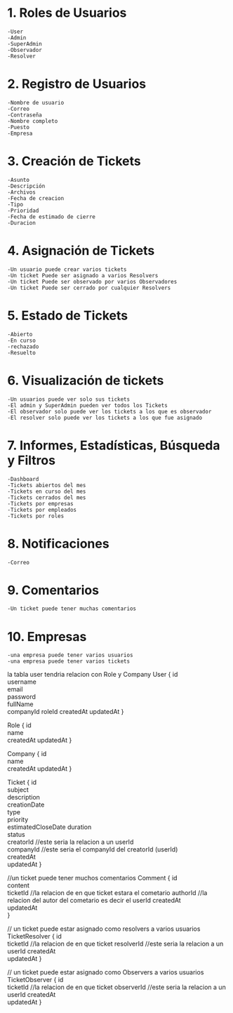 # 1. Roles de Usuarios

    -User
    -Admin
    -SuperAdmin
    -Observador
    -Resolver

# 2. Registro de Usuarios

    -Nombre de usuario
    -Correo
    -Contraseña
    -Nombre completo
    -Puesto
    -Empresa

# 3. Creación de Tickets

    -Asunto
    -Descripción
    -Archivos
    -Fecha de creacion
    -Tipo
    -Prioridad
    -Fecha de estimado de cierre
    -Duracion


# 4. Asignación de Tickets

    -Un usuario puede crear varios tickets
    -Un ticket Puede ser asignado a varios Resolvers
    -Un ticket Puede ser observado por varios Observadores
    -Un ticket Puede ser cerrado por cualquier Resolvers

# 5. Estado de Tickets

    -Abierto
    -En curso
    -rechazado
    -Resuelto

# 6. Visualización de tickets
    
    -Un usuarios puede ver solo sus tickets
    -El admin y SuperAdmin pueden ver todos los Tickets
    -El observador solo puede ver los tickets a los que es observador
    -El resolver solo puede ver los tickets a los que fue asignado


# 7. Informes, Estadísticas, Búsqueda y Filtros

    -Dashboard
    -Tickets abiertos del mes
    -Tickets en curso del mes
    -Tickets cerrados del mes
    -Tickets por empresas
    -Tickets por empleados
    -Tickets por roles


# 8. Notificaciones

    -Correo

# 9. Comentarios
    -Un ticket puede tener muchas comentarios

# 10. Empresas
    -una empresa puede tener varios usuarios
    -una empresa puede tener varios tickets

la tabla user tendria relacion con Role y Company
User {
    id        
    username  
    email     
    password  
    fullName  
    companyId 
    roleId
    createdAt 
    updatedAt
}

Role {
    id             
    name      
    createdAt 
    updatedAt
}

Company {
    id             
    name     
    createdAt 
    updatedAt
}

Ticket {
    id                      
    subject           
    description       
    creationDate       
    type              
    priority          
    estimatedCloseDate 
    duration           
    status            
    creatorId   //este seria la relacion a un userId       
    companyId   //este seria el companyId del creatorId (userId)       
    createdAt          
    updatedAt 
}

//un ticket puede tener muchos comentarios
Comment {
    id                
    content     
    ticketId    //la relacion de en que ticket estara el cometario 
    authorId    //la relacion del autor del cometario es decir el userId
    createdAt    
    updatedAt   
}

// un ticket puede estar asignado como resolvers a varios usuarios
TicketResolver {
    id              
    ticketId    //la relacion de en que ticket
    resolverId //este seria la relacion a un userId 
    createdAt  
    updatedAt 
}

// un ticket puede estar asignado como Observers a varios usuarios
TicketObserver {
    id              
    ticketId    //la relacion de en que ticket
    observerId  //este seria la relacion a un userId 
    createdAt  
    updatedAt
}